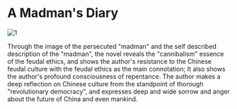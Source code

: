 # A Madman's Diary




![1](D:\lig\1.jpg)

Through the image of the persecuted "madman" and the self described description of the "madman", the novel reveals the "cannibalism" essence of the feudal ethics, and shows the author's resistance to the Chinese feudal culture with the feudal ethics as the main connotation; It also shows the author's profound consciousness of repentance. The author makes a deep reflection on Chinese culture from the standpoint of thorough "revolutionary democracy", and expresses deep and wide sorrow and anger about the future of China and even mankind.
